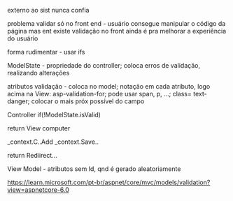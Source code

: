 externo ao sist nunca confia

problema validar só no front end - usuário consegue manipular o código da página
mas ent existe validação no front ainda é pra melhorar a experiência do usuário

forma rudimentar - usar ifs

ModelState - propriedade do controller; coloca erros de validação, realizando alterações

atributos validação - coloca no model; notação em cada atributo, logo acima
na View: asp-validation-for; pode usar span, p, ...; class= text-danger; colocar o mais próx possível do campo

Controller
if(!ModelState.isValid)

return View computer

_context.C..Add
_context.Save..

return Rediirect...


View Model - atributos sem Id, qnd é gerado aleatoriamente

https://learn.microsoft.com/pt-br/aspnet/core/mvc/models/validation?view=aspnetcore-6.0
